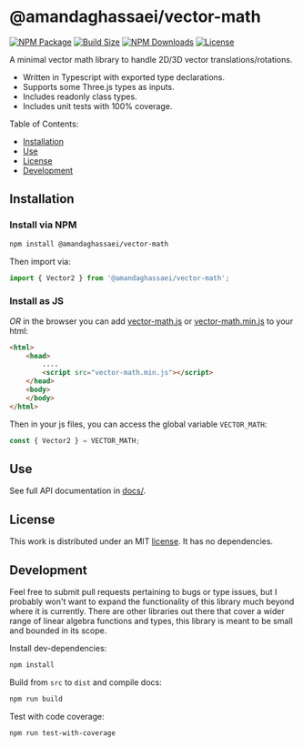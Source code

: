# @amandaghassaei/vector-math
[![NPM Package](https://img.shields.io/npm/v/@amandaghasaei/vector-math)](https://www.npmjs.com/package/@amandaghasaei/vector-math)
[![Build Size](https://img.shields.io/bundlephobia/min/@amandaghasaei/vector-math)](https://bundlephobia.com/result?p=@amandaghasaei/vector-math)
[![NPM Downloads](https://img.shields.io/npm/dw/@amandaghasaei/vector-math)](https://www.npmtrends.com/@amandaghasaei/vector-math)
[![License](https://img.shields.io/npm/l/@amandaghasaei/vector-math)](https://github.com/amandaghassaei/vector-math/blob/main/LICENSE)

A minimal vector math library to handle 2D/3D vector translations/rotations.

- Written in Typescript with exported type declarations.
- Supports some Three.js types as inputs.
- Includes readonly class types.
- Includes unit tests with 100% coverage.

Table of Contents:

- [Installation](#installation)
- [Use](#use)
- [License](#license)
- [Development](#development)

## Installation

### Install via NPM

```sh
npm install @amandaghassaei/vector-math
```
Then import via:
```js
import { Vector2 } from '@amandaghassaei/vector-math';
```

### Install as JS
*OR* in the browser you can add [vector-math.js](https://github.com/amandaghassaei/vector-math/blob/main/dist/vector-math.js) or [vector-math.min.js](https://github.com/amandaghassaei/vector-math/blob/main/dist/vector-math.min.js) to your html:
```html
<html>
    <head>
        ....
        <script src="vector-math.min.js"></script>
    </head>
    <body>
    </body>
</html>
```
Then in your js files, you can access the global variable `VECTOR_MATH`:

```js
const { Vector2 } = VECTOR_MATH;
```

## Use

See full API documentation in [docs/](https://github.com/amandaghassaei/vector-math/tree/main/docs).


## License

This work is distributed under an MIT [license](https://github.com/amandaghassaei/vector-math/blob/main/LICENSE).  It has no dependencies.


## Development

Feel free to submit pull requests pertaining to bugs or type issues, but I probably won't want to expand the functionality of this library much beyond where it is currently.  There are other libraries out there that cover a wider range of linear algebra functions and types, this library is meant to be small and bounded in its scope.

Install dev-dependencies:

```sh
npm install
```

Build from `src` to `dist` and compile docs:

```sh
npm run build
```

Test with code coverage:

```sh
npm run test-with-coverage
```

